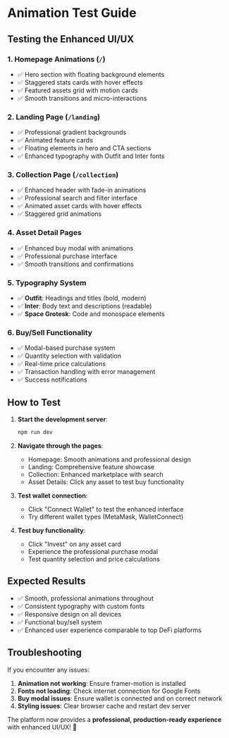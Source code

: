 # Animation Test Guide

## Testing the Enhanced UI/UX

### 1. Homepage Animations (`/`)
- ✅ Hero section with floating background elements
- ✅ Staggered stats cards with hover effects
- ✅ Featured assets grid with motion cards
- ✅ Smooth transitions and micro-interactions

### 2. Landing Page (`/landing`)
- ✅ Professional gradient backgrounds
- ✅ Animated feature cards
- ✅ Floating elements in hero and CTA sections
- ✅ Enhanced typography with Outfit and Inter fonts

### 3. Collection Page (`/collection`)
- ✅ Enhanced header with fade-in animations
- ✅ Professional search and filter interface
- ✅ Animated asset cards with hover effects
- ✅ Staggered grid animations

### 4. Asset Detail Pages
- ✅ Enhanced buy modal with animations
- ✅ Professional purchase interface
- ✅ Smooth transitions and confirmations

### 5. Typography System
- ✅ **Outfit**: Headings and titles (bold, modern)
- ✅ **Inter**: Body text and descriptions (readable)
- ✅ **Space Grotesk**: Code and monospace elements

### 6. Buy/Sell Functionality
- ✅ Modal-based purchase system
- ✅ Quantity selection with validation
- ✅ Real-time price calculations
- ✅ Transaction handling with error management
- ✅ Success notifications

## How to Test

1. **Start the development server**:
   ```bash
   npm run dev
   ```

2. **Navigate through the pages**:
   - Homepage: Smooth animations and professional design
   - Landing: Comprehensive feature showcase
   - Collection: Enhanced marketplace with search
   - Asset Details: Click any asset to test buy functionality

3. **Test wallet connection**:
   - Click "Connect Wallet" to test the enhanced interface
   - Try different wallet types (MetaMask, WalletConnect)

4. **Test buy functionality**:
   - Click "Invest" on any asset card
   - Experience the professional purchase modal
   - Test quantity selection and price calculations

## Expected Results

- ✅ Smooth, professional animations throughout
- ✅ Consistent typography with custom fonts
- ✅ Responsive design on all devices
- ✅ Functional buy/sell system
- ✅ Enhanced user experience comparable to top DeFi platforms

## Troubleshooting

If you encounter any issues:

1. **Animation not working**: Ensure framer-motion is installed
2. **Fonts not loading**: Check internet connection for Google Fonts
3. **Buy modal issues**: Ensure wallet is connected and on correct network
4. **Styling issues**: Clear browser cache and restart dev server

The platform now provides a **professional, production-ready experience** with enhanced UI/UX! 🎉